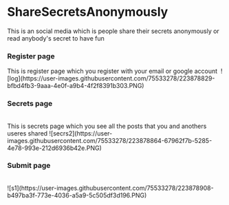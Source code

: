 # ShareSecretsAnonymously
This is an social media which is people share their secrets anonymously or read anybody's secret to have fun
</br>
<h3> Register page </h3>
This is register page which you register with your email or google account
<img>
![log](https://user-images.githubusercontent.com/75533278/223878829-bfbd4fb3-9aaa-4e0f-a9b4-4f2f8391b303.PNG)


</br>
<h3> Secrets page </h3>
</br>
This is secrets page which you see all the posts that you and anothers useres shared
![secrs2](https://user-images.githubusercontent.com/75533278/223878864-67962f7b-5285-4e78-993e-212d6936b42e.PNG)


</br>
<h3> Submit page </h3>
</br>
![s1](https://user-images.githubusercontent.com/75533278/223878908-b497ba3f-773e-4036-a5a9-5c505df3d196.PNG)


